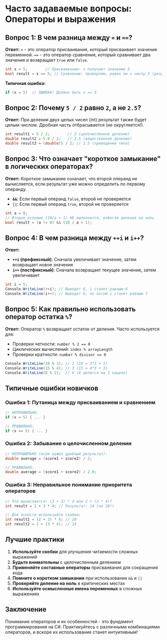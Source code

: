 # Часто задаваемые вопросы: Операторы и выражения

## Вопрос 1: В чем разница между `=` и `==`?

**Ответ:** `=` - это оператор присваивания, который присваивает значение переменной. `==` - это оператор сравнения, который сравнивает два значения и возвращает `true` или `false`.

```csharp
int x = 5;        // Присваивание: x получает значение 5
bool result = x == 5; // Сравнение: проверяем, равен ли x числу 5 (результат: true)
```

**Типичная ошибка:**
```csharp
if (x = 5)  // ОШИБКА! Должно быть x == 5
```

## Вопрос 2: Почему `5 / 2` равно `2`, а не `2.5`?

**Ответ:** При делении двух целых чисел (int) результат также будет целым числом. Дробная часть отбрасывается (не округляется!).

```csharp
int result1 = 5 / 2;        // 2 (целочисленное деление)
double result2 = 5.0 / 2;   // 2.5 (вещественное деление)
double result3 = (double)5 / 2; // 2.5 (приведение типа)
```

## Вопрос 3: Что означает "короткое замыкание" в логических операторах?

**Ответ:** Короткое замыкание означает, что второй операнд не вычисляется, если результат уже можно определить по первому операнду.

- **`&&`**: Если первый операнд `false`, второй не проверяется
- **`||`**: Если первый операнд `true`, второй не проверяется

```csharp
int a = 0;
// Второе условие (10/a > 1) НЕ выполнится, избегая деления на ноль
bool result = (a != 0) && (10 / a > 1);
```

## Вопрос 4: В чем разница между `++i` и `i++`?

**Ответ:**
- **`++i` (префиксный)**: Сначала увеличивает значение, затем возвращает новое значение
- **`i++` (постфиксный)**: Сначала возвращает текущее значение, затем увеличивает

```csharp
int i = 5;
Console.WriteLine(++i); // Выведет 6, i станет равным 6
Console.WriteLine(i++); // Выведет 6, но потом i станет равным 7
```

## Вопрос 5: Как правильно использовать оператор остатка `%`?

**Ответ:** Оператор `%` возвращает остаток от деления. Часто используется для:
- Проверки четности: `number % 2 == 0`
- Циклических вычислений: `index % arrayLength`
- Проверки кратности: `number % divisor == 0`

```csharp
Console.WriteLine(10 % 3); // 1 (10 = 3*3 + 1)
Console.WriteLine(15 % 4); // 3 (15 = 4*3 + 3)
Console.WriteLine(8 % 2);  // 0 (8 делится на 2 нацело)
```

## Типичные ошибки новичков

### Ошибка 1: Путаница между присваиванием и сравнением
```csharp
// НЕПРАВИЛЬНО:
if (x = 5) { ... }

// ПРАВИЛЬНО:
if (x == 5) { ... }
```

### Ошибка 2: Забывание о целочисленном делении
```csharp
// НЕПРАВИЛЬНО (если нужен дробный результат):
double average = (score1 + score2) / 2;

// ПРАВИЛЬНО:
double average = (score1 + score2) / 2.0;
```

### Ошибка 3: Неправильное понимание приоритета операторов
```csharp
// Что вычисляется: (2 + 3) * 4 или 2 + (3 * 4)?
int result = 2 + 3 * 4; // Результат: 14 (не 20!)

// Для ясности используйте скобки:
int result1 = (2 + 3) * 4; // 20
int result2 = 2 + (3 * 4); // 14
```

## Лучшие практики

1. **Используйте скобки** для улучшения читаемости сложных выражений
2. **Будьте внимательны** с целочисленным делением
3. **Применяйте составные операторы** присваивания для сокращения кода
4. **Помните о коротком замыкании** при использовании `&&` и `||`
5. **Проверяйте деление на ноль** в критических местах
6. **Используйте осмысленные имена переменных** в сложных выражениях

## Заключение

Понимание операторов и их особенностей - это фундамент программирования на C#. Практикуйтесь с различными комбинациями операторов, и вскоре их использование станет интуитивным!